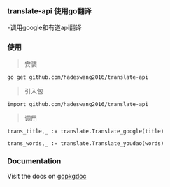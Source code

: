 ### translate-api 使用go翻译
-调用google和有道api翻译


### 使用
>安装
```
go get github.com/hadeswang2016/translate-api
```

>引入包
```
import github.com/hadeswang2016/translate-api
```

>调用
```
trans_title,_ := translate.Translate_google(title)

trans_words,_ := translate.Translate_youdao(words)

```
### Documentation

Visit the docs on [gopkgdoc](https://godoc.org/github.com/hadeswang2016/translate-api)